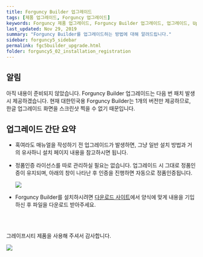 ```yaml
---
title: Forguncy Builder 업그레이드
tags: [제품 업그레이드, Forguncy 업그레이드]
keywords: Forguncy 제품 업그레이드, Forguncy Builder 업그레이드, 업그레이드, Upgrade
last_updated: Nov 29, 2019
summary: "Forguncy Builder를 업그레이드하는 방법에 대해 알려드립니다."
sidebar: forguncy5_sidebar
permalink: fgc5builder_upgrade.html
folder: forguncy5_02_installation_registration
---
```


## 알림

아직 내용이 준비되지 않았습니다. Forguncy Builder 업그레이드는 다음 번 패치 발생 시 제공하겠습니다. 현재 대한민국용 Forguncy Builder는 1개의 버전만 제공하므로, 한글 업그레이드 화면을 스크린샷 찍을 수 없기 때문입니다. 

## 업그레이드 간단 요약

* 혹여라도 매뉴얼을 작성하기 전 업그레이드가 발생하면, 그냥 일반 설치 방법과 거의 유사하니 설치 페이지 내용을 참고하시면 됩니다. 

* 정품인증 라이선스를 따로 관리하실 필요는 없습니다. 업그레이드 시 그대로 정품인증이 유지되며, 아래의 창이 나타난 후 인증을 진행하면 자동으로 정품인증됩니다.

    ![]({{site.url}}/images/forguncy5/license_upgrade01.png)

* Forguncy Builder를 설치하시려면 [다운로드 사이트](https://www.grapecity.co.kr/download/forguncy)에서 양식에 맞게 내용을 기입하신 후 파일을 다운로드 받아주세요.

<br /><br />

그레이프시티 제품을 사용해 주셔서 감사합니다.

![]({{site.url}}/images/forguncy5/모바일1.png)
<br /><br />

